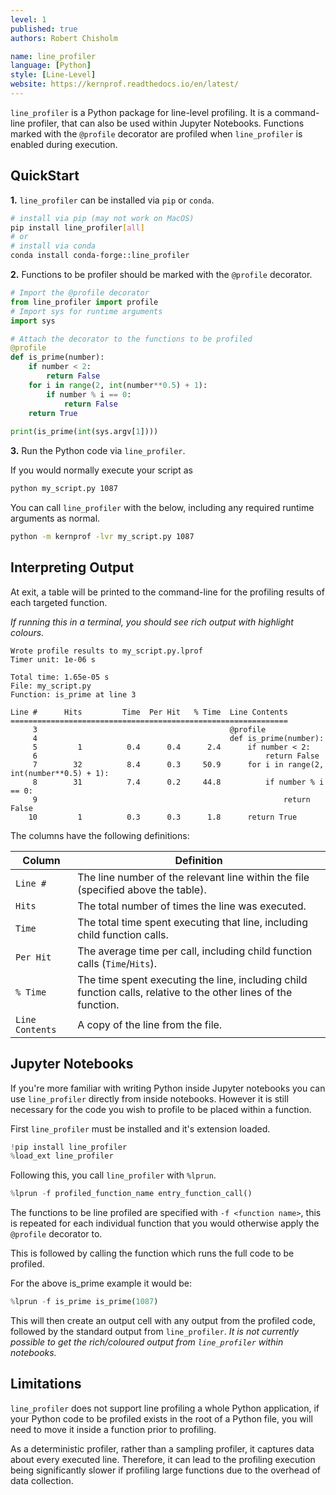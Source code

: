 ```yaml
---
level: 1
published: true
authors: Robert Chisholm

name: line_profiler
language: [Python]
style: [Line-Level]
website: https://kernprof.readthedocs.io/en/latest/
---
```


`line_profiler` is a Python package for line-level profiling. It is a command-line profiler, that can also be used within Jupyter Notebooks. Functions marked with the `@profile` decorator are profiled when `line_profiler` is enabled during execution.

<!--more-->

## QuickStart

**1.** `line_profiler` can be installed via `pip` or `conda`.

```sh
# install via pip (may not work on MacOS)
pip install line_profiler[all]
# or
# install via conda
conda install conda-forge::line_profiler
```
**2.** Functions to be profiler should be marked with the `@profile` decorator.

```py
# Import the @profile decorator
from line_profiler import profile 
# Import sys for runtime arguments
import sys

# Attach the decorator to the functions to be profiled
@profile
def is_prime(number):
    if number < 2:
        return False
    for i in range(2, int(number**0.5) + 1):
        if number % i == 0:
            return False
    return True
    
print(is_prime(int(sys.argv[1])))
```

**3.** Run the Python code via `line_profiler`.

If you would normally execute your script as 

```sh
python my_script.py 1087
```

You can call `line_profiler` with the below, including any required runtime arguments as normal.

```sh
python -m kernprof -lvr my_script.py 1087
```

## Interpreting Output

At exit, a table will be printed to the command-line for the profiling results of each targeted function.

*If running this in a terminal, you should see rich output with highlight colours.*

```
Wrote profile results to my_script.py.lprof
Timer unit: 1e-06 s

Total time: 1.65e-05 s
File: my_script.py
Function: is_prime at line 3

Line #      Hits         Time  Per Hit   % Time  Line Contents
==============================================================
     3                                           @profile
     4                                           def is_prime(number):
     5         1          0.4      0.4      2.4      if number < 2:
     6                                                   return False
     7        32          8.4      0.3     50.9      for i in range(2, int(number**0.5) + 1):
     8        31          7.4      0.2     44.8          if number % i == 0:
     9                                                       return False
    10         1          0.3      0.3      1.8      return True
```

The columns have the following definitions:

| Column | Definition |
|---------|---------------------------------------------------|
| `Line #`  | The line number of the relevant line within the file (specified above the table). |
| `Hits` | The total number of times the line was executed. |
| `Time` | The total time spent executing that line, including child function calls. |
| `Per Hit` | The average time per call, including child function calls (`Time`/`Hits`). |
| `% Time` | The time spent executing the line, including child function calls, relative to the other lines of the function. |
| `Line Contents` | A copy of the line from the file. |


## Jupyter Notebooks

If you're more familiar with writing Python inside Jupyter notebooks you can use `line_profiler` directly from inside notebooks. However it is still necessary for the code you wish to profile to be placed within a function.

First `line_profiler` must be installed and it's extension loaded.

```py
!pip install line_profiler
%load_ext line_profiler
```

Following this, you call `line_profiler` with `%lprun`.

```py
%lprun -f profiled_function_name entry_function_call()
```

The functions to be line profiled are specified with `-f <function name>`, this is repeated for each individual function that you would otherwise apply the `@profile` decorator to.

This is followed by calling the function which runs the full code to be profiled.

For the above is_prime example it would be:

```py
%lprun -f is_prime is_prime(1087)
```

This will then create an output cell with any output from the profiled code, followed by the standard output from `line_profiler`. *It is not currently possible to get the rich/coloured output from `line_profiler` within notebooks.*

## Limitations

`line_profiler` does not support line profiling a whole Python application, if your Python code to be profiled exists in the root of a Python file, you will need to move it inside a function prior to profiling.

As a deterministic profiler, rather than a sampling profiler, it captures data about every executed line. Therefore, it can lead to the profiling execution being significantly slower if profiling large functions due to the overhead of data collection.
